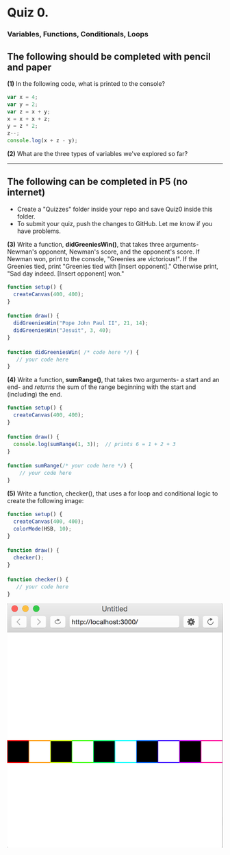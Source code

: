 # Quiz 0.
### Variables, Functions, Conditionals, Loops

## The following should be completed with pencil and paper

**(1)** In the following code, what is printed to the console?  

```javascript
var x = 4;
var y = 2;
var z = x + y;
x = x + x + z;
y = z * 2;
z--;
console.log(x + z - y);
```

**(2)** What are the three types of variables we've explored so far?

---


## The following can be completed in P5 (no internet)

* Create a "Quizzes" folder inside your repo and save Quiz0 inside this folder.
* To submit your quiz, push the changes to GitHub. Let me know if you have problems.

**(3)** Write a function, **didGreeniesWin()**, that takes three arguments- Newman's opponent, Newman's score, and the opponent's score. If Newman won, print to the console, "Greenies are victorious!". If the Greenies tied, print "Greenies tied with [insert opponent]." Otherwise print, "Sad day indeed. [Insert opponent] won."

```javascript
function setup() {
  createCanvas(400, 400);
}

function draw() {
  didGreeniesWin("Pope John Paul II", 21, 14);
  didGreeniesWin("Jesuit", 3, 40);
}

function didGreeniesWin( /* code here */) {
   // your code here
}
```

**(4)** Write a function, **sumRange()**, that takes two arguments- a start and an end- and *returns* the sum of the range beginning with the start and (including) the end.

```javascript
function setup() {
  createCanvas(400, 400);
}

function draw() {
  console.log(sumRange(1, 3));  // prints 6 = 1 + 2 + 3
}

function sumRange(/* your code here */) {
    // your code here
}
```


**(5)** Write a function, checker(), that uses a for loop and conditional logic to create the following image:

```javascript
function setup() {
  createCanvas(400, 400);
  colorMode(HSB, 10);
}

function draw() {
  checker();
}

function checker() {
   // your code here
}
```

![alt text](checker.png)        

